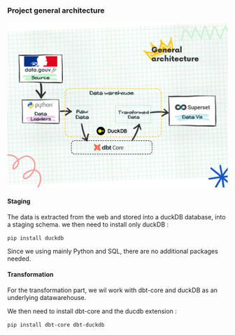 ### Project general architecture
![alt general architecture for the capstone project](<capstone project architecture.png>)

#### Staging 
The data is extracted from the web and stored into a duckDB database, into a staging schema.
we then need to install only duckDB :
```
pip install duckdb
```
Since we using mainly Python and SQL, there are no additional packages needed.

#### Transformation
For the transformation part, we wil work with dbt-core and duckDB as an underlying datawarehouse.

We then need to install dbt-core and the ducdb extension : 
```
pip install dbt-core dbt-duckdb
```